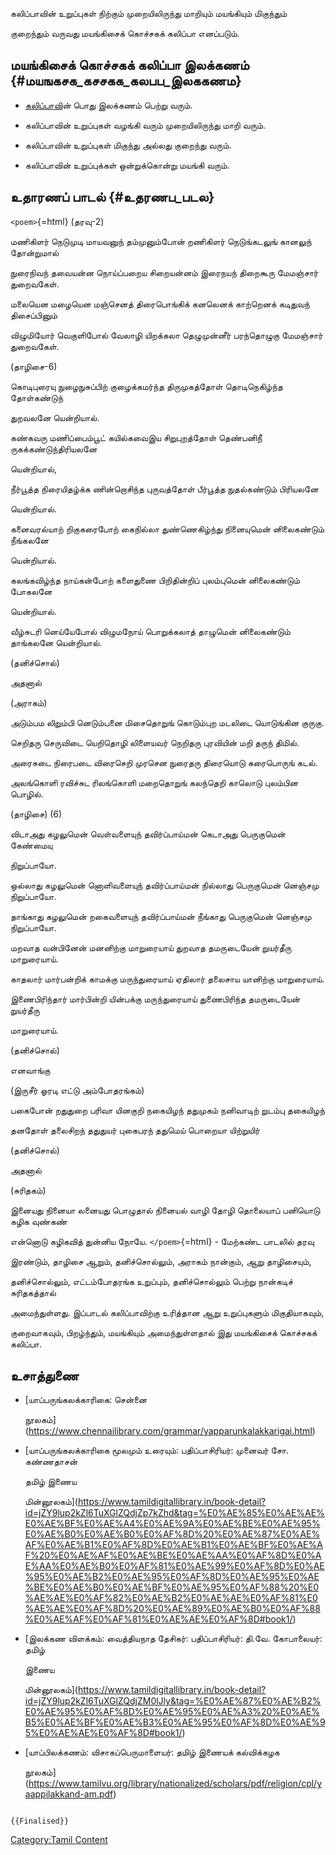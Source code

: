 கலிப்பாவின் உறுப்புகள் நிற்கும் முறையிலிருந்து மாறியும் மயங்கியும் மிகுந்தும்
குறைந்தும் வருவது மயங்கிசைக் கொச்சகக் கலிப்பா எனப்படும்.

## மயங்கிசைக் கொச்சகக் கலிப்பா இலக்கணம் {#மயஙகசக_கசசகக_கலபப_இலககணம}

-   [கலிப்பாவ](கலிப்பா "wikilink")ின் பொது இலக்கணம் பெற்று வரும்.
-   கலிப்பாவின் உறுப்புகள் வழங்கி வரும் முறையிலிருந்து மாறி வரும்.
-   கலிப்பாவின் உறுப்புகள் மிகுந்து அல்லது குறைந்து வரும்.
-   கலிப்பாவின் உறுப்புக்கள் ஒன்றுக்கொன்று மயங்கி வரும்.

## உதாரணப் பாடல் {#உதரணப_படல}

`<poem>`{=html} (தரவு-2)

மணிகிளர் நெடுமுடி மாயவனுந் தம்முனும்போன் றணிகிளர் நெடுங்கடலுங் கானலுந் தோன்றுமால்
நுரைநிவந் தவையன்ன நொய்ப்பறைய சிறையன்னம் இரைநயந் திறைகூரு மேமஞ்சார் துறைவகேள்.

மலையென மழையென மஞ்செனத் திரைபொங்கிக் கனலெனக் காற்றெனக் கடிதுவந் திசைப்பினும்
விழுமியோர் வெகுளிபோல் வேலாழி யிறக்கலா தெழுமுன்னீர் பரந்தொழுகு மேமஞ்சார் துறைவகேள்.

(தாழிசை-6)

கொடிபுரையு நுழைநுசுப்பிற் குழைக்கமர்ந்த திருமுகத்தோள் தொடிநெகிழ்ந்த தோள்கண்டுந்
துறவலனே யென்றியால்.

கண்கவரு மணிப்பைம்பூட் கயில்கவைஇய சிறுபுறத்தோள் தெண்பனிநீ ருகக்கண்டுந்திரியலனே
யென்றியால்,

நீர்பூத்த நிரையிதழ்க்க ணின்றொசிந்த புருவத்தோள் பீர்பூத்த நுதல்கண்டும் பிரியலனே
யென்றியால்.

கனைவரல்யாற் றிகுகரைபோற் கைநில்லா துண்ணெகிழ்ந்து நினையுமென் னிலைகண்டும் நீங்கலனே
யென்றியால்.

கலங்கவிழ்ந்த நாய்கன்போற் களைதுணை பிறிதின்றிப் புலம்புமென் னிலைகண்டும் போகலனே
யென்றியால்.

வீழ்சுடரி னெய்யேபோல் விழுமநோய் பொறுக்கலாத் தாழுமென் னிலைகண்டும் தாங்கலனே யென்றியால்.

(தனிச்சொல்)

அதனால்

(அராகம்)

அடும்பம லிறும்பி னெடும்பனை மிசைதொறுங் கொடும்புற மடலிடை யொடுங்கின குருகு.

செறிதரு செருவிடை யெறிதொழி லிளையவர் நெறிதரு புரவியின் மறி தருந் திமில்.

அரைசுடை நிரைபடை விரைசெறி முரசென நுரைதரு திரையொடு கரைபொருங் கடல்.

அலங்கொளி ரவிச்சுட ரிலங்கொளி மறைதொறுங் கலந்தெறி காலொடு புலம்பின பொழில்.

(தாழிசை) (6)

விடாஅது கழலுமென் வெள்வளையுந் தவிர்ப்பாய்மன் கெடாஅது பெருகுமென் கேண்மையு
நிறுப்பாயோ.

ஒல்லாது கழலுமென் னொளிவளையுந் தவிர்ப்பாய்மன் நில்லாது பெருகுமென் னெஞ்சமு நிறுப்பாயோ.

தாங்காது கழலுமென் றகைவளையுந் தவிர்ப்பாய்மன் நீங்காது பெருகுமென் னெஞ்சமு நிறுப்பாயோ.

மறவாத வன்பினேன் மனனிற்கு மாறுரையாய் துறவாத தமருடையேன் றுயர்தீரு மாறுரையாய்.

காதலார் மார்பன்றிக் காமக்கு மருந்துரையாய் ஏதிலார் தலைசாய யானிற்கு மாறுரையாய்.

இணைபிரிந்தார் மார்பின்றி யின்பக்கு மருந்துரையாய் துணைபிரிந்த தமருடையேன் றுயர்தீரு
மாறுரையாய்.

(தனிச்சொல்)

எனவாங்கு

(இருசீர் ஓரடி எட்டு அம்போதரங்கம்)

பகைபோன் றதுதுறை பரிவா யினகுறி நகையிழந் ததுமுகம் நனிவாடிற் றுடம்பு தகையிழந்
தனதோள் தலைசிறந் ததுதுயர் புகைபரந் ததுமெய் பொறையா யிற்றுயிர்

(தனிச்சொல்)

அதனால்

(சுரிதகம்)

இனையது நினையா லனையது பொழுதால் நினையல் வாழி தோழி தொலையாப் பனியொடு கழிக வுண்கண்
என்னொடு கழிகவித் துன்னிய நோயே. `</poem>`{=html} - மேற்கண்ட பாடலில் தரவு
இரண்டும், தாழிசை ஆறும், தனிச்சொல்லும், அராகம் நான்கும், ஆறு தாழிசையும்,
தனிச்சொல்லும், எட்டம்போதரங்க உறுப்பும், தனிச்சொல்லும் பெற்று நான்கடிச் சுரிதகத்தால்
அமைந்துள்ளது. இப்பாடல் கலிப்பாவிற்கு உரித்தான ஆறு உறுப்புகளும் மிகுதியாகவும்,
குறைவாகவும், பிறழ்ந்தும், மயங்கியும் அமைந்துள்ளதால் இது மயங்கிசைக் கொச்சகக் கலிப்பா.

## உசாத்துணை

-   [யாப்பருங்கலக்காரிகை: சென்னை
    நூலகம்](https://www.chennailibrary.com/grammar/yapparunkalakkarigai.html)
-   [யாப்பருங்கலக்காரிகை மூலமும் உரையும்: பதிப்பாசிரியர்: முனைவர் சோ. கண்ணதாசன்
    தமிழ் இணைய
    மின்னூலகம்](https://www.tamildigitallibrary.in/book-detail?id=jZY9lup2kZl6TuXGlZQdjZp7kZhd&tag=%E0%AE%85%E0%AE%AE%E0%AE%BF%E0%AE%A4%E0%AE%9A%E0%AE%BE%E0%AE%95%E0%AE%B0%E0%AE%B0%E0%AF%8D%20%E0%AE%87%E0%AE%AF%E0%AE%B1%E0%AF%8D%E0%AE%B1%E0%AE%BF%E0%AE%AF%20%E0%AE%AF%E0%AE%BE%E0%AE%AA%E0%AF%8D%E0%AE%AA%E0%AE%B0%E0%AF%81%E0%AE%99%E0%AF%8D%E0%AE%95%E0%AE%B2%E0%AE%95%E0%AF%8D%E0%AE%95%E0%AE%BE%E0%AE%B0%E0%AE%BF%E0%AE%95%E0%AF%88%20%E0%AE%AE%E0%AF%82%E0%AE%B2%E0%AE%AE%E0%AF%81%E0%AE%AE%E0%AF%8D%20%E0%AE%89%E0%AE%B0%E0%AF%88%E0%AE%AF%E0%AF%81%E0%AE%AE%E0%AF%8D#book1/)
-   [இலக்கண விளக்கம்: வைத்தியநாத தேசிகர்: பதிப்பாசிரியர்: தி.வே. கோபாலையர்: தமிழ்
    இணைய
    மின்னூலகம்](https://www.tamildigitallibrary.in/book-detail?id=jZY9lup2kZl6TuXGlZQdjZM0lJly&tag=%E0%AE%87%E0%AE%B2%E0%AE%95%E0%AF%8D%E0%AE%95%E0%AE%A3%20%E0%AE%B5%E0%AE%BF%E0%AE%B3%E0%AE%95%E0%AF%8D%E0%AE%95%E0%AE%AE%E0%AF%8D#book1/)
-   [யாப்பிலக்கணம்: விசாகப்பெருமாளையர்: தமிழ் இணையக் கல்விக்கழக
    நூலகம்](https://www.tamilvu.org/library/nationalized/scholars/pdf/religion/cpl/yaappilakkand-am.pdf)

```{=mediawiki}
{{Finalised}}
```
[Category:Tamil Content](Category:Tamil_Content "wikilink")
